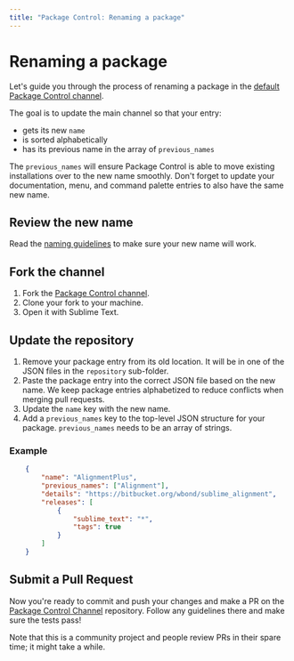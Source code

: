```yaml
---
title: "Package Control: Renaming a package"
---
```


<!-- Originals: -->
<!-- https://packagecontrol.io/docs/renaming_a_package -->
<!-- https://github.com/wbond/packagecontrol.io/blob/master/app/html/docs/renaming_a_package.html -->

# Renaming a package

Let's guide you through the process of renaming a package in the [default Package Control channel][pcc].

The goal is to update the main channel so that your entry:

- gets its new `name`
- is sorted alphabetically
- has its previous name in the array of `previous_names`

The `previous_names` will ensure Package Control
is able to move existing installations over to the new name smoothly.
Don't forget to update your documentation, menu, and command palette entries
to also have the same new name.


## Review the new name

Read the [naming guidelines][naming] to make sure your new name will work.

[naming]: submitting.html#pick-a-name


## Fork the channel

1. Fork the [Package Control channel][pcc].
2. Clone your fork to your machine.
3. Open it with Sublime Text.


## Update the repository

1. Remove your package entry from its old location.
   It will be in one of the JSON files
   in the `repository` sub-folder.
2. Paste the package entry into the correct JSON file
   based on the new name.
   We keep package entries alphabetized
   to reduce conflicts when merging pull requests.
3. Update the `name` key with the new name.
4. Add a `previous_names` key to the top-level JSON structure for your package.
   `previous_names` needs to be an array of strings.


### Example

```json
    {
        "name": "AlignmentPlus",
        "previous_names": ["Alignment"],
        "details": "https://bitbucket.org/wbond/sublime_alignment",
        "releases": [
            {
                "sublime_text": "*",
                "tags": true
            }
        ]
    }
```


## Submit a Pull Request

Now you're ready to commit and push your changes
and make a PR on the [Package Control Channel][pcc] repository.
Follow any guidelines there and make sure the tests pass!

Note that this is a community project
and people review PRs in their spare time; it might take a while.

[pcc]: https://github.com/wbond/package_control_channel
